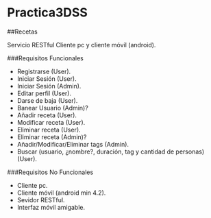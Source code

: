 # Practica3DSS
##Recetas

Servicio RESTful
Cliente pc y cliente móvil (android).

###Requisitos Funcionales
 * Registrarse (User). 
 * Iniciar Sesión (User).
 * Iniciar Sesión (Admin).
 * Editar perfil (User).
 * Darse de baja (User).
 * Banear Usuario (Admin)?
 * Añadir receta (User).
 * Modificar receta (User).
 * Eliminar receta (User).
 * Eliminar receta (Admin)?
 * Añadir/Modificar/Eliminar tags (Admin).
 * Buscar (usuario, ¿nombre?, duración, tag y cantidad de personas) (User).

###Requisitos No Funcionales
 * Cliente pc.
 * Cliente móvil (android min 4.2).
 * Sevidor RESTful.
 * Interfaz móvil amigable.

